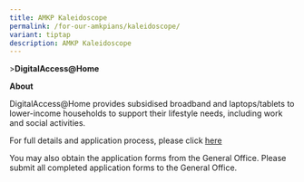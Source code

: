 ```yaml
---
title: AMKP Kaleidoscope
permalink: /for-our-amkpians/kaleidoscope/
variant: tiptap
description: AMKP Kaleidoscope
---
```

<p>&gt;<strong>DigitalAccess@Home</strong>
</p>
<p><strong>About</strong>
</p>
<p>DigitalAccess@Home provides subsidised broadband and laptops/tablets to
lower-income households to support their lifestyle needs, including work
and social activities.</p>
<p>For full details and application process, please click <a href="https://www.imda.gov.sg/how-we-can-help/digital-access-at-home" rel="noopener noreferrer nofollow" target="_blank">here</a>
</p>
<p>You may also obtain the application forms from the General Office. Please
submit all completed application forms to the General Office.</p>